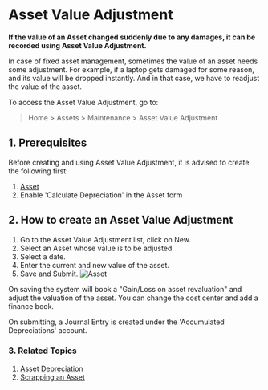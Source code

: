 <!-- add breadcrumbs -->
# Asset Value Adjustment

**If the value of an Asset changed suddenly due to any damages, it can be recorded using Asset Value Adjustment.**

In case of fixed asset management, sometimes the value of an asset needs some adjustment. For example, if a laptop gets damaged for some reason, and its value will be dropped instantly. And in that case, we have to readjust the value of the asset.

To access the Asset Value Adjustment, go to:
> Home > Assets > Maintenance > Asset Value Adjustment

## 1. Prerequisites
Before creating and using Asset Value Adjustment, it is advised to create the following first:

1. [Asset](/docs/user/manual/en/asset/asset)
1. Enable 'Calculate Depreciation' in the Asset form

## 2. How to create an Asset Value Adjustment

1. Go to the Asset Value Adjustment list, click on New.
1. Select an Asset whose value is to be adjusted.
1. Select a date.
1. Enter the current and new value of the asset.
1. Save and Submit.
    <img class="screenshot" alt="Asset" src="{{docs_base_url}}/v12/assets/img/asset/asset-value-adjustment.png">


On saving the system will book a "Gain/Loss on asset revaluation" and adjust the valuation of the asset.
You can change the cost center and add a finance book.

On submitting, a Journal Entry is created under the 'Accumulated Depreciations' account.

### 3. Related Topics
1. [Asset Depreciation](/docs/user/manual/en/asset/asset-depreciation)
1. [Scrapping an Asset](/docs/user/manual/en/asset/scrapping-an-asset)
